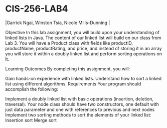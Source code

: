 # CIS-256-LAB4

|Garrick Ngai, Winston Tsia, Nicole Mills-Dunning |

Objective
In this lab assignment, you will build upon your understanding of linked lists in Java. The content of our linked list will build on our class from Lab 3. You will have a Product class with fields like productID, productName, productRating, and price, and instead of storing it in an array you will store it within a doubly linked list and perform sorting operations on it. 

Learning Outcomes
By completing this assignment, you will:

Gain hands-on experience with linked lists.
Understand how to sort a linked list using different algorithms.
Requirements
Your program should accomplish the following:

Implement a doubly linked list with basic operations (insertion, deletion, traversal).
Your node class should have two constructors, one default with just data parameter and one with references to previous and next nodes
Implement two sorting methods to sort the elements of your linked list:
Insertion sort
Merge sort
